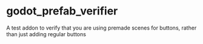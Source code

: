 # godot_prefab_verifier
A test addon to verify that you are using premade scenes for buttons, rather than just adding regular buttons
